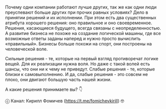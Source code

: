 Почему одни компании работают лучше других, так же как одни люди преуспевают больше других при прочих равных условиях? 
Дело в принятии решений и их исполнении. При этом есть два существенных атрибута хорошего решения: оно правильное и оно своевременное. 
Решения, касающиеся будущего, всегда связаны с неопределенностью. А развитие бизнеса не похоже на создание логической машины, где все возможные ответы заданы наперед и нужно просто вычислить «правильный». Бизнесы больше похожи на спорт, они построены на человеческой воле. 

Сильные решения - те, которые на первый взгляд противоречат логике вещей. Для их реализации нужна воля. Но даже с такой волей есть шансы, что они ни к чему не приведут. 
Слабые решения - те, которые близки к самовыполнению. И да, слабые решения - это совсем не плохо, они двигают большую часть нашей жизни. 

А какие решения принимаете вы? 👇

ⓒ Канал: Кирилл Фомичев (https://t.me/fomichevkirill) 🤓
